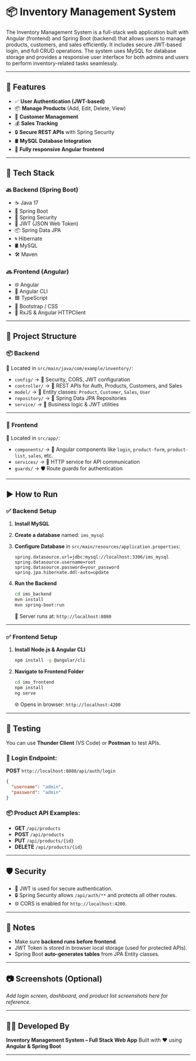 # 📦 **Inventory Management System**

The Inventory Management System is a full-stack web application built with Angular (frontend) and Spring Boot (backend) that allows users to manage products, customers, and sales efficiently. It includes secure JWT-based login, and full CRUD operations. The system uses MySQL for database storage and provides a responsive user interface for both admins and users to perform inventory-related tasks seamlessly.

---

## 🚀 **Features**

* ✅ **User Authentication (JWT-based)**
* 📦 **Manage Products** (Add, Edit, Delete, View)
* 👥 **Customer Management**
* 💰 **Sales Tracking**
* 🔒 **Secure REST APIs** with Spring Security
* 🛢️ **MySQL Database Integration**
* 📱 **Fully responsive Angular frontend**

---

## 🧰 **Tech Stack**

### 🔙 **Backend (Spring Boot)**

* ☕ Java 17
* 🚀 Spring Boot
* 🔐 Spring Security
* 🔑 JWT (JSON Web Token)
* 📦 Spring Data JPA
* 🌀 Hibernate
* 🛢️ MySQL
* 🛠️ Maven

### 🔜 **Frontend (Angular)**

* 🌐 Angular
* 🧪 Angular CLI
* 🟦 TypeScript
* 🎨 Bootstrap / CSS
* 🔄 RxJS & Angular HTTPClient

---

## 📁 **Project Structure**

### 📦 **Backend**

📂 Located in `src/main/java/com/example/inventory/`:

* `config/` → 🔐 Security, CORS, JWT configuration
* `controller/` → 📡 REST APIs for Auth, Products, Customers, and Sales
* `model/` → 🧩 Entity classes: `Product`, `Customer`, `Sales`, `User`
* `repository/` → 💾 Spring Data JPA Repositories
* `service/` → 🧠 Business logic & JWT utilities

---

### 📂 **Frontend**

📂 Located in `src/app/`:

* `components/` → 🧱 Angular components like `login`, `product-form`, `product-list`, `sales`, etc.
* `services/` → 🔄 HTTP service for API communication
* `guards/` → 🛡️ Route guards for authentication

---

## ▶️ **How to Run**

### ✅ **Backend Setup**

1. **Install MySQL**
2. **Create a database** named: `ims_mysql`
3. **Configure Database** in `src/main/resources/application.properties`:

   ```properties
   spring.datasource.url=jdbc:mysql://localhost:3306/ims_mysql  
   spring.datasource.username=root  
   spring.datasource.password=your_password  
   spring.jpa.hibernate.ddl-auto=update  
   ```
4. **Run the Backend**

   ```bash
   cd ims_backend
   mvn install
   mvn spring-boot:run
   ```

   📌 Server runs at: `http://localhost:8080`

---

### ✅ **Frontend Setup**

1. **Install Node.js & Angular CLI**

   ```bash
   npm install -g @angular/cli
   ```
2. **Navigate to Frontend Folder**

   ```bash
   cd ims_frontend
   npm install
   ng serve
   ```

   🌐 Opens in browser: `http://localhost:4200`

---

## 🧪 **Testing**

You can use **Thunder Client** (VS Code) or **Postman** to test APIs.

### 🔐 Login Endpoint:

**POST** `http://localhost:8080/api/auth/login`

```json
{
  "username": "admin",
  "password": "admin"
}
```

### 📦 Product API Examples:

* **GET** `/api/products`
* **POST** `/api/products`
* **PUT** `/api/products/{id}`
* **DELETE** `/api/products/{id}`

---

## 🛡️ **Security**

* 🔑 JWT is used for secure authentication.
* 🔒 Spring Security allows `/api/auth/**` and protects all other routes.
* 🌐 CORS is enabled for `http://localhost:4200`.

---

## 📌 **Notes**

* Make sure **backend runs before frontend**.
* JWT Token is stored in browser local storage (used for protected APIs).
* Spring Boot **auto-generates tables** from JPA Entity classes.

---

## 📷 **Screenshots (Optional)**

*Add login screen, dashboard, and product list screenshots here for reference.*

---

## 👨‍💻 **Developed By**

**Inventory Management System – Full Stack Web App**
Built with ❤️ using **Angular & Spring Boot**

---

